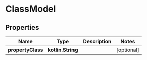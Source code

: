 
# ClassModel

## Properties
Name | Type | Description | Notes
------------ | ------------- | ------------- | -------------
**propertyClass** | **kotlin.String** |  |  [optional]



